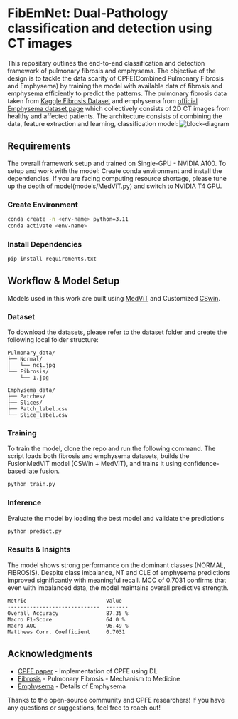 # FibEmNet: Dual-Pathology classification and detection using CT images

This repositary outlines the end-to-end classification and detection framework of pulmonary fibrosis and emphysema. The objective of the design is to tackle the data scarity of CPFE(Combined Pulmonary Fibrosis and Emphysema) by training the model with available data of fibrosis and emphysema efficiently to predict the patterns. The pulmonary fibrosis data taken from [Kaggle Fibrosis Dataset](https://www.kaggle.com/datasets/icmicm/pulmonaryfibrosis-dataset-final/data) and emphysema from [official Emphysema dataset page](https://lauge-soerensen.github.io/emphysema-database/) which collectively consists of 2D CT images from healthy and affected patients. 
The architecture consists of combining the data, feature extraction and learning, classification model: 
![block-diagram](https://github.com/user-attachments/assets/246f897f-200b-47db-b279-ae2862fe0446)


## Requirements 
The overall framework setup and trained on Single-GPU - NVIDIA A100. To setup and work with the model: Create conda environment and install the dependencies. If you are facing computing resource shortage, please tune up the depth of model(models/MedViT.py) and switch to NVIDIA T4 GPU.

### Create Environment
```bash
conda create -n <env-name> python=3.11
conda activate <env-name>
```

### Install Dependencies
```bash
pip install requirements.txt
```

## Workflow & Model Setup
Models used in this work are built using [MedViT](https://github.com/Omid-Nejati/MedViT) and Customized [CSwin](https://github.com/microsoft/CSWin-Transformer). 

### Dataset 
To download the datasets, please refer to the dataset folder and create the following local folder structure:

```
Pulmonary_data/
├── Normal/
│   └── nc1.jpg
└── Fibrosis/
    └── 1.jpg

Emphysema_data/
├── Patches/
├── Slices/
├── Patch_label.csv
└── Slice_label.csv
```

### Training
To train the model, clone the repo and run the following command. The script loads both fibrosis and emphysema datasets, builds the FusionMedViT model (CSWin + MedViT), and trains it using confidence-based late fusion.
```bash
python train.py
```

### Inference
Evaluate the model by loading the best model and validate the predictions
```bash
python predict.py
```

### Results & Insights
The model shows strong performance on the dominant classes (NORMAL, FIBROSIS). Despite class imbalance, NT and CLE of emphysema predictions improved significantly with meaningful recall. MCC of 0.7031 confirms that even with imbalanced data, the model maintains overall predictive strength.
```
Metric                         Value
-----------------------------  -------
Overall Accuracy               87.35 %
Macro F1‑Score                 64.0 %
Macro AUC                      96.49 %
Matthews Corr. Coefficient     0.7031
```

## Acknowledgments
- [CPFE paper](https://www.medrxiv.org/content/10.1101/2025.01.20.25320811v3) - Implementation of CPFE using DL 
- [Fibrosis](https://www.nature.com/articles/s41586-020-2938-9) - Pulmonary Fibrosis - Mechanism to Medicine
- [Emphysema](https://www.atsjournals.org/doi/abs/10.1513/pats.200708-126et) - Details of Emphysema

Thanks to the open-source community and CPFE researchers! If you have any questions or suggestions, feel free to reach out!

